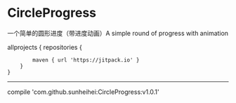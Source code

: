 # CircleProgress
一个简单的圆形进度（带进度动画）A simple round of progress with animation

allprojects {
		repositories {
			
			maven { url 'https://jitpack.io' }
		}
	}

-------------------------------------------



 compile 'com.github.sunheihei:CircleProgress:v1.0.1'
